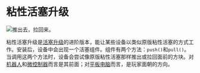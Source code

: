 # 粘性活塞升级

![推出去，拉回来。](oredict:oc:stickyPistonUpgrade)

粘性活塞升级是[活塞升级](pistonupgrade.md)的进阶版本，能让某些设备以类似原版粘性活塞的方式工作。安装后，设备中会出现一个活塞组件。组件有两个方法：`push()`和`pull()`。当调用这两个方法时，设备会尝试像原版粘性活塞那样推出或拉回面前的方块。对[机器人](../block/robot.md)和[微控制器](../block/microcontroller.md)而言是其前面；对[平板电脑](tablet.md)而言，是玩家面朝的方向。
